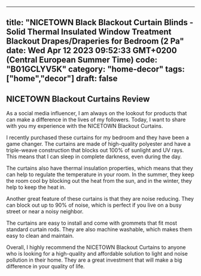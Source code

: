 
---
title: "NICETOWN Black Blackout Curtain Blinds - Solid Thermal Insulated Window Treatment Blackout Drapes/Draperies for Bedroom (2 Pa" 
date: Wed Apr 12 2023 09:52:33 GMT+0200 (Central European Summer Time)
code: "B01GCLYV5K"
category: "home-decor"
tags: ["home","decor"] 
draft: false
---
    
## NICETOWN Blackout Curtains Review

As a social media influencer, I am always on the lookout for products that can make a difference in the lives of my followers. Today, I want to share with you my experience with the NICETOWN Blackout Curtains.

I recently purchased these curtains for my bedroom and they have been a game changer. The curtains are made of high-quality polyester and have a triple-weave construction that blocks out 100% of sunlight and UV rays. This means that I can sleep in complete darkness, even during the day.

The curtains also have thermal insulation properties, which means that they can help to regulate the temperature in your room. In the summer, they keep the room cool by blocking out the heat from the sun, and in the winter, they help to keep the heat in.

Another great feature of these curtains is that they are noise reducing. They can block out up to 90% of noise, which is perfect if you live on a busy street or near a noisy neighbor.

The curtains are easy to install and come with grommets that fit most standard curtain rods. They are also machine washable, which makes them easy to clean and maintain.

Overall, I highly recommend the NICETOWN Blackout Curtains to anyone who is looking for a high-quality and affordable solution to light and noise pollution in their home. They are a great investment that will make a big difference in your quality of life.